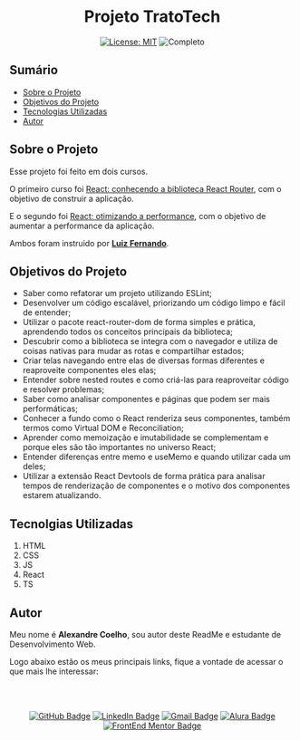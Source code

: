 
<h1 align="center"> Projeto TratoTech </h1>

<div align="center">

  <a href="https://github.com/coelhoalexandre/projeto-alura-tratotech/blob/master/LICENSE" target="_blank"><img src="https://img.shields.io/badge/License-MIT-yellow.svg" alt="License: MIT"></a> <img src="https://img.shields.io/badge/Completo-lightgreen.svg" alt="Completo">

</div>

## Sumário

- [Sobre o Projeto](#sobre-o-projeto)
- [Objetivos do Projeto](#objetivos-do-projeto)
- [Tecnologias Utilizadas](#tecnolgias-utilizadas)
- [Autor](#autor)

## Sobre o Projeto

Esse projeto foi feito em dois cursos.

O primeiro curso foi [React: conhecendo a biblioteca React Router](https://cursos.alura.com.br/course/react-biblioteca-react-router), com o objetivo de construir a aplicação.

E o segundo foi [React: otimizando a performance](https://cursos.alura.com.br/course/react-otimizando-performance), com o objetivo de aumentar a performance da aplicação.

Ambos foram instruido por [**Luiz Fernando**](https://github.com/lfrprazeres).

## Objetivos do Projeto

- Saber como refatorar um projeto utilizando ESLint;
- Desenvolver um código escalável, priorizando um código limpo e fácil de entender;
- Utilizar o pacote react-router-dom de forma simples e prática, aprendendo todos os conceitos principais da biblioteca;
- Descubrir como a biblioteca se integra com o navegador e utiliza de coisas nativas para mudar as rotas e compartilhar estados;
- Criar telas navegando entre elas de diversas formas diferentes e reaproveite componentes eles elas;
- Entender sobre nested routes e como criá-las para reaproveitar código e resolver problemas;
- Saber como analisar componentes e páginas que podem ser mais performáticas;
- Conhecer a fundo como o React renderiza seus componentes, também termos como Virtual DOM e Reconciliation;
- Aprender como memoização e imutabilidade se complementam e porque eles são tão importantes no universo React;
- Entender diferenças entre memo e useMemo e quando utilizar cada um deles;
- Utilizar a extensão React Devtools de forma prática para analisar tempos de renderização de componentes e o motivo dos componentes estarem atualizando.

## Tecnolgias Utilizadas

1. HTML
2. CSS
3. JS
4. React
5. TS

## Autor
Meu nome é **Alexandre Coelho**, sou autor deste ReadMe e estudante de Desenvolvimento Web. 

Logo abaixo estão os meus principais links, fique a vontade de acessar o que mais lhe interessar:

<br>

<br>

<div align="center">

<a href = "https://github.com/coelhoalexandre"><img src="https://img.shields.io/badge/GitHub-%23333?style=for-the-badge&logo=github&logoColor=white" alt="GitHub Badge"></a>
<a href="https://www.linkedin.com/in/-coelhoalexandre/" target="_blank"><img src="https://img.shields.io/badge/-LinkedIn-%230077B5?style=for-the-badge&logo=linkedin&logoColor=white" alt="LinkedIn Badge"></a>
<a href = "mailto:alexandrecoelhocontato@gmail.com" target="_blank"><img src="https://img.shields.io/badge/-Gmail-critical?style=for-the-badge&logo=gmail&logoColor=white" target="_blank" alt="Gmail Badge"></a>
<a href = "https://cursos.alura.com.br/user/coelhoalexandre" target="_blank"><img src="https://img.shields.io/badge/Alura-0747a6?style=for-the-badge&logo=alura&logoColor=white" target="_blank" alt="Alura Badge"></a>
<a href = "https://www.frontendmentor.io/profile/coelhoalexandre" target="_blank"><img src="https://img.shields.io/badge/Frontend_Mentor-white?style=for-the-badge&logo=frontendmentor&logoColor=blue" alt="FrontEnd Mentor Badge">
